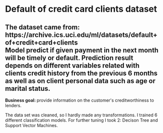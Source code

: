 <h1>Default of credit card clients dataset</h1> 
<h2>The dataset came from: https://archive.ics.uci.edu/ml/datasets/default+of+credit+card+clients<br>Model predict if given payment in the next month will be timely or default. Prediction result depends on different variables related with clients credit history from the previous 6 months as well as on client personal data such as age or marital status.</h2>
<p><b>Business goal: </b>provide information on the customer's creditworthiness to lenders.</p>
<p>The data set was cleaned, so I hardly made any transformations. I trained 6 different classification models. For further tuning I took 2: Decison Tree and Support Vector Machines.</p>

